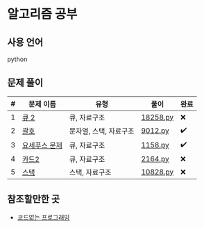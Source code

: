 # 알고리즘 공부

## 사용 언어

python

## 문제 풀이

#|문제 이름|유형|풀이|완료
-----|--------------------|---------------|----------|------
1|[큐 2](https://www.acmicpc.net/problem/18258)|큐, 자료구조|[18258.py](./baekjoon/18258/18258.py)|❌
2|[괄호](https://www.acmicpc.net/problem/9012)|문자열, 스택, 자료구조|[9012.py](./baekjoon/9012/9012.py)|✔️
3|[요세푸스 문제](https://www.acmicpc.net/problem/1158)|큐, 자료구조|[1158.py](./baekjoon/1158/1158.py)|✔️
4|[카드2](https://www.acmicpc.net/problem/2164)|큐, 자료구조|[2164.py](./baekjoon/2164/2164.py)|❌
5|[스택](https://www.acmicpc.net/problem/1158)|스택, 자료구조|[10828.py](./baekjoon/10828/10828.py)|❌


## 참조할만한 곳

* [코드없는 프로그래밍](https://www.youtube.com/channel/UCHcG02L6TSS-StkSbqVy6Fg)
